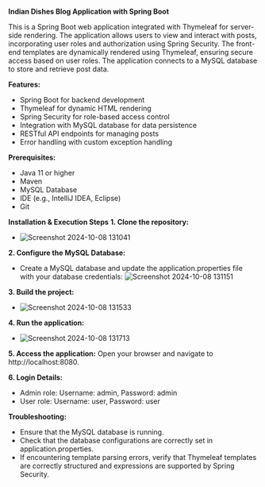 **Indian Dishes Blog Application with Spring Boot**

This is a Spring Boot web application integrated with Thymeleaf for server-side rendering. The application allows users to view and interact with posts, incorporating user roles and authorization using Spring Security. The front-end templates are dynamically rendered using Thymeleaf, ensuring secure access based on user roles. The application connects to a MySQL database to store and retrieve post data.

**Features:**
* Spring Boot for backend development
* Thymeleaf for dynamic HTML rendering
* Spring Security for role-based access control
* Integration with MySQL database for data persistence
* RESTful API endpoints for managing posts
* Error handling with custom exception handling

**Prerequisites:**
* Java 11 or higher
* Maven
* MySQL Database
* IDE (e.g., IntelliJ IDEA, Eclipse)
* Git

**Installation & Execution Steps**
**1. Clone the repository:**

* ![Screenshot 2024-10-08 131041](https://github.com/user-attachments/assets/97d021ec-22f2-4d69-b935-a7e1daa1504f)

**2. Configure the MySQL Database:**
* Create a MySQL database and update the application.properties file with your database credentials:
![Screenshot 2024-10-08 131151](https://github.com/user-attachments/assets/2c9c03f9-09fd-488c-bf0f-6af8e1b6b957)

**3. Build the project:**

* ![Screenshot 2024-10-08 131533](https://github.com/user-attachments/assets/ff749b41-e190-4cd0-9f22-8cfba88f8051)

**4. Run the application:**

* ![Screenshot 2024-10-08 131713](https://github.com/user-attachments/assets/0db1c9c4-7a52-431d-84d6-ee59873398fd)

**5. Access the application:** Open your browser and navigate to http://localhost:8080.

**6. Login Details:**

* Admin role: Username: admin, Password: admin
* User role: Username: user, Password: user

**Troubleshooting:**
* Ensure that the MySQL database is running.
* Check that the database configurations are correctly set in application.properties.
* If encountering template parsing errors, verify that Thymeleaf templates are correctly structured and expressions are supported by Spring Security.



